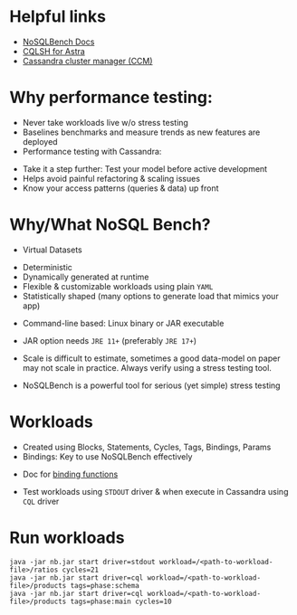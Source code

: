 # Helpful links
* [NoSQLBench Docs](https://docs.nosqlbench.io/)
* [CQLSH for Astra](https://downloads.datastax.com/#cqlsh)
* [Cassandra cluster manager (CCM)](https://github.com/riptano/ccm)

# Why performance testing: 
* Never take workloads live w/o stress testing
* Baselines benchmarks and measure trends as new features are deployed 
* Performance testing with Cassandra:
 - Take it a step further: Test your model before active development
 - Helps avoid painful refactoring & scaling issues 
 - Know your access patterns (queries & data) up front

# Why/What NoSQL Bench?
* Virtual Datasets
 - Deterministic 
 - Dynamically generated at runtime
 - Flexible & ​customizable workloads using plain `YAML`
 - Statistically shaped (many options to generate load that mimics your app)
* Command-line based: Linux binary or JAR executable 
 - JAR option needs `JRE 11+` (preferably `JRE 17+`)
* Scale is difficult to estimate, sometimes a good data-model on paper may not scale in practice. Always verify using a stress testing tool.
 - NoSQLBench is a powerful tool for serious (yet simple) stress testing

# Workloads
* Created using Blocks, Statements, Cycles, Tags, Bindings, Params
* Bindings: Key to use NoSQLBench effectively
 - Doc for [binding functions](https://docs.nosqlbench.io/docs/bindings/binding-concepts/)
* Test workloads using `STDOUT` driver & when execute in Cassandra using `CQL` driver

# Run workloads 
```
java -jar nb.jar start driver=stdout workload=/<path-to-workload-file>/ratios cycles=21
java -jar nb.jar start driver=cql workload=/<path-to-workload-file>/products tags=phase:schema
java -jar nb.jar start driver=cql workload=/<path-to-workload-file>/products tags=phase:main cycles=10
```

